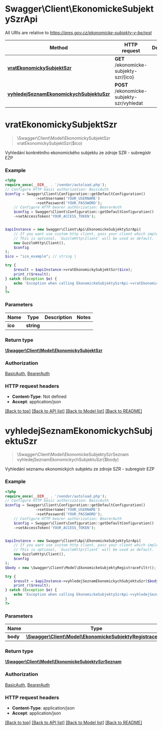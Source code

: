 # Swagger\Client\EkonomickeSubjektySzrApi

All URIs are relative to *https://ares.gov.cz/ekonomicke-subjekty-v-be/rest*

Method | HTTP request | Description
------------- | ------------- | -------------
[**vratEkonomickySubjektSzr**](EkonomickeSubjektySzrApi.md#vratekonomickysubjektszr) | **GET** /ekonomicke-subjekty-szr/{ico} | 
[**vyhledejSeznamEkonomickychSubjektuSzr**](EkonomickeSubjektySzrApi.md#vyhledejseznamekonomickychsubjektuszr) | **POST** /ekonomicke-subjekty-szr/vyhledat | 

# **vratEkonomickySubjektSzr**
> \Swagger\Client\Model\EkonomickySubjektSzr vratEkonomickySubjektSzr($ico)



Vyhledání konkrétního ekonomického subjektu ze zdroje SZR - subregistr EZP

### Example
```php
<?php
require_once(__DIR__ . '/vendor/autoload.php');
// Configure HTTP basic authorization: BasicAuth
$config = Swagger\Client\Configuration::getDefaultConfiguration()
              ->setUsername('YOUR_USERNAME')
              ->setPassword('YOUR_PASSWORD');
    // Configure HTTP bearer authorization: BearerAuth
    $config = Swagger\Client\Configuration::getDefaultConfiguration()
    ->setAccessToken('YOUR_ACCESS_TOKEN');


$apiInstance = new Swagger\Client\Api\EkonomickeSubjektySzrApi(
    // If you want use custom http client, pass your client which implements `GuzzleHttp\ClientInterface`.
    // This is optional, `GuzzleHttp\Client` will be used as default.
    new GuzzleHttp\Client(),
    $config
);
$ico = "ico_example"; // string | 

try {
    $result = $apiInstance->vratEkonomickySubjektSzr($ico);
    print_r($result);
} catch (Exception $e) {
    echo 'Exception when calling EkonomickeSubjektySzrApi->vratEkonomickySubjektSzr: ', $e->getMessage(), PHP_EOL;
}
?>
```

### Parameters

Name | Type | Description  | Notes
------------- | ------------- | ------------- | -------------
 **ico** | **string**|  |

### Return type

[**\Swagger\Client\Model\EkonomickySubjektSzr**](../Model/EkonomickySubjektSzr.md)

### Authorization

[BasicAuth](../../README.md#BasicAuth), [BearerAuth](../../README.md#BearerAuth)

### HTTP request headers

 - **Content-Type**: Not defined
 - **Accept**: application/json

[[Back to top]](#) [[Back to API list]](../../README.md#documentation-for-api-endpoints) [[Back to Model list]](../../README.md#documentation-for-models) [[Back to README]](../../README.md)

# **vyhledejSeznamEkonomickychSubjektuSzr**
> \Swagger\Client\Model\EkonomickeSubjektySzrSeznam vyhledejSeznamEkonomickychSubjektuSzr($body)



Vyhledání seznamu ekonomických subjektu ze zdroje SZR - subregistr EZP

### Example
```php
<?php
require_once(__DIR__ . '/vendor/autoload.php');
// Configure HTTP basic authorization: BasicAuth
$config = Swagger\Client\Configuration::getDefaultConfiguration()
              ->setUsername('YOUR_USERNAME')
              ->setPassword('YOUR_PASSWORD');
    // Configure HTTP bearer authorization: BearerAuth
    $config = Swagger\Client\Configuration::getDefaultConfiguration()
    ->setAccessToken('YOUR_ACCESS_TOKEN');


$apiInstance = new Swagger\Client\Api\EkonomickeSubjektySzrApi(
    // If you want use custom http client, pass your client which implements `GuzzleHttp\ClientInterface`.
    // This is optional, `GuzzleHttp\Client` will be used as default.
    new GuzzleHttp\Client(),
    $config
);
$body = new \Swagger\Client\Model\EkonomickeSubjektyRegistraceFiltr(); // \Swagger\Client\Model\EkonomickeSubjektyRegistraceFiltr | 

try {
    $result = $apiInstance->vyhledejSeznamEkonomickychSubjektuSzr($body);
    print_r($result);
} catch (Exception $e) {
    echo 'Exception when calling EkonomickeSubjektySzrApi->vyhledejSeznamEkonomickychSubjektuSzr: ', $e->getMessage(), PHP_EOL;
}
?>
```

### Parameters

Name | Type | Description  | Notes
------------- | ------------- | ------------- | -------------
 **body** | [**\Swagger\Client\Model\EkonomickeSubjektyRegistraceFiltr**](../Model/EkonomickeSubjektyRegistraceFiltr.md)|  | [optional]

### Return type

[**\Swagger\Client\Model\EkonomickeSubjektySzrSeznam**](../Model/EkonomickeSubjektySzrSeznam.md)

### Authorization

[BasicAuth](../../README.md#BasicAuth), [BearerAuth](../../README.md#BearerAuth)

### HTTP request headers

 - **Content-Type**: application/json
 - **Accept**: application/json

[[Back to top]](#) [[Back to API list]](../../README.md#documentation-for-api-endpoints) [[Back to Model list]](../../README.md#documentation-for-models) [[Back to README]](../../README.md)

